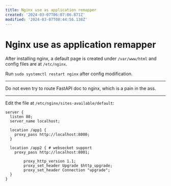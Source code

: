 ```yaml
---
title: Nginx use as application remapper
created: '2024-03-07T06:07:06.871Z'
modified: '2024-03-07T08:44:56.130Z'
---
```


# Nginx use as application remapper

After installing nginx, a default page is created under `/var/www/html` and config files are at `/etc/nginx`.

Run `sudo systemctl restart nginx` after config modification.

---

Do not even try to route FastAPI doc to nginx, which is a pain in the ass.

---

Edit the file at `/etc/nginx/sites-available/default`:

```nginx
server {
  listen 80;
  server_name localhost;

  location /app1 {
    proxy_pass http://localhost:8000;
  }

  location /app2 { # websocket support
    proxy_pass http://localhost:8001;

		proxy_http_version 1.1;
		proxy_set_header Upgrade $http_upgrade;
		proxy_set_header Connection "upgrade";
  }
}

```
